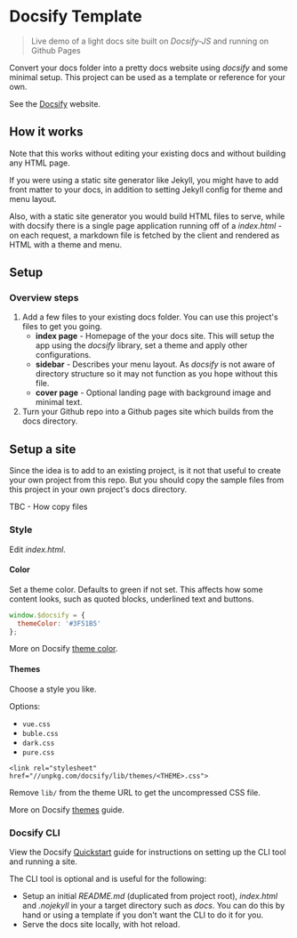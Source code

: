 # Docsify Template
> Live demo of a light docs site built on _Docsify-JS_ and running on Github Pages

Convert your docs folder into a pretty docs website using _docsify_ and some minimal setup. This project can be used as a template or reference for your own.

See the [Docsify](https://docsify.js.org/) website.


## How it works

Note that this works without editing your existing docs and without building any HTML page.

If you were using a static site generator like Jekyll, you might have to add front matter to your docs, in addition to setting Jekyll config for theme and menu layout.

Also, with a static site generator you would build HTML files to serve, while with docsify there is a single page application running off of a _index.html_ - on each request, a markdown file is fetched by the client and rendered as HTML with a theme and menu.

## Setup

### Overview steps

1. Add a few files to your existing docs folder. You can use this project's files to get you going.
    - **index page** - Homepage of the your docs site. This will setup the app using the _docsify_ library, set a theme and apply other configurations.
    - **sidebar** - Describes your menu layout. As _docsify_ is not aware of directory structure so it may not function as you hope without this file.
    - **cover page** - Optional landing page with background image and minimal text.
2. Turn your Github repo into a Github pages site which builds from the docs directory.

## Setup a site

Since the idea is to add to an existing project, is it not that useful to create your own project from this repo. But you should copy the sample files from this project in your own project's docs directory.

TBC - How copy files


### Style

Edit _index.html_.

#### Color

Set a theme color. Defaults to green if not set. This affects how some content looks, such as quoted blocks, underlined text and buttons.

```js
window.$docsify = {
  themeColor: '#3F51B5'
};
```

More on Docsify [theme color](https://docsify.js.org/#/configuration?id=themecolor).

#### Themes

Choose a style you like.

Options:

- `vue.css`
- `buble.css`
- `dark.css`
- `pure.css`

`<link rel="stylesheet" href="//unpkg.com/docsify/lib/themes/<THEME>.css">`

Remove `lib/` from the theme URL to get the uncompressed CSS file.

More on Docsify [themes](https://docsify.js.org/#/themes?id=themes) guide.


### Docsify CLI

View the Docsify [Quickstart](https://docsify.js.org/#/quickstart) guide for instructions on setting up the CLI tool and running a site.

The CLI tool is optional and is useful for the following:
- Setup an initial _README.md_ (duplicated from project root), _index.html_ and _.nojekyll_ in your a target directory such as _docs_. You can do this by hand or using a template if you don't want the CLI to do it for you.
- Serve the docs site locally, with hot reload.
